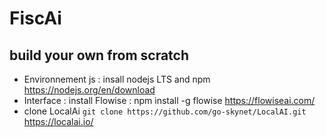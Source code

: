 # FiscAi

## build your own from scratch
- Environnement js : insall nodejs LTS and npm https://nodejs.org/en/download
- Interface : install Flowise : npm install -g flowise https://flowiseai.com/
- clone LocalAi `git clone https://github.com/go-skynet/LocalAI.git` https://localai.io/
